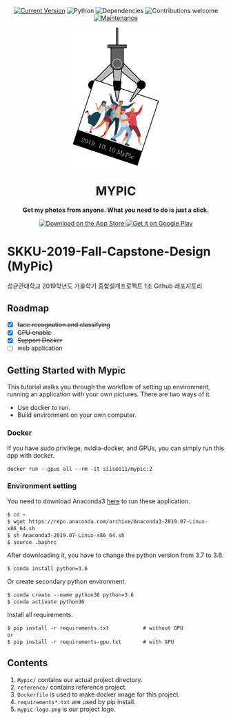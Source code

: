 <div align="center">
  
  [![Current Version](https://img.shields.io/badge/version-0.1.0-green.svg)](https://github.com/BlindedShooter/SKKU-2019-Fall-Capstone-Design)
  ![Python](https://img.shields.io/badge/python-v3.6+-blue.svg)
  ![Dependencies](https://img.shields.io/badge/dependencies-up%20to%20date-brightgreen.svg)
  ![Contributions welcome](https://img.shields.io/badge/contributions-welcome-orange.svg)
  [![Maintenance](https://img.shields.io/badge/Maintained%3F-yes-green.svg)](https://GitHub.com/BlindedShooter/SKKU-2019-Fall-Capstone-Design/graphs/commit-activity)
  
  <img alt="MyPic logo" src="Mypic-logo.png" width="200px" />

  <h1> MYPIC </h1>

  <p>
    <b>Get my photos from anyone. What you need to do is just a click.</b>
  </p>

  <a href="https://itunes.apple.com/us/app/">
    <img alt="Download on the App Store" title="App Store" src="http://i.imgur.com/0n2zqHD.png" width="140">
  </a>

  <a href="https://play.google.com/store/apps">
    <img alt="Get it on Google Play" title="Google Play" src="http://i.imgur.com/mtGRPuM.png" width="140">
  </a>

</div>

# SKKU-2019-Fall-Capstone-Design (MyPic)
성균관대학교 2019학년도 가을학기 종합설계프로젝트 1조 Github 레포지토리

## Roadmap
  - [x] ~~face recognation and classifying~~
  - [x] ~~GPU enable~~
  - [x] ~~Support Docker~~
  - [ ] web application

## Getting Started with Mypic

This tutorial walks you through the workflow of setting up environment, running an application with your own pictures.
There are two ways of it.

* Use docker to run.
* Build environment on your own computer.

### Docker

If you have sudo privilege, nvidia-docker, and GPUs, you can simply run this app with docker. 

```
docker run --gpus all --rm -it siisee11/mypic:2
```


### Environment setting

You need to download Anaconda3 [here](https://www.anaconda.com/distribution/) to run these application.

``` 
$ cd ~
$ wget https://repo.anaconda.com/archive/Anaconda3-2019.07-Linux-x86_64.sh
$ sh Anaconda3-2019.07-Linux-x86_64.sh
$ source .bashrc
```

After downloading it, you have to change the python version from 3.7 to 3.6. 

```
$ conda install python=3.6
```

Or create secondary python environment.

```
$ conda create --name python36 python=3.6
$ conda activate python36
```

Install all requirements.

```
$ pip install -r requirements.txt			# without GPU
or
$ pip install -r requirements-gpu.txt		# with GPU
```


## Contents

1. `Mypic/` contains our actual project directory.
2. `reference/` contains reference project.
3. `Dockerfile` is used to make docker image for this project.
4. `requirements*.txt` are used by pip install.
5. `mypic-logo.png` is our project logo.

